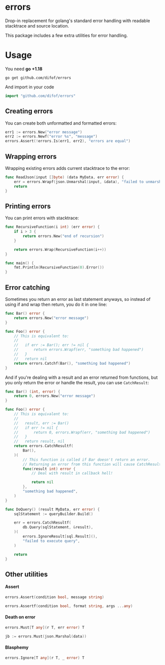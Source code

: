 # errors

Drop-in replacement for golang's standard error handling with readable stacktrace and source location.

This package includes a few extra utilities for error handling.

# Usage

You need **go +1.18**

`go get github.com/difof/errors`

And import in your code

```go
import "github.com/difof/errors"
```

## Creating errors

You can create both unformatted and formatted errors:

```go
err1 := errors.New("error message")
err2 := errors.Newf("error %s", "message")
errors.Assert(!errors.Is(err1, err2), "errors are equal")
```

## Wrapping errors

Wrapping existing errors adds current stacktrace to the error:

```go
func ReadJson(input []byte) (data MyData, err error) {
    err = errors.Wrapf(json.Unmarshal(input, &data), "failed to unmarshal json")
    return
}
```

## Printing errors

You can print errors with stacktrace:

```go
func RecursiveFunction(i int) (err error) {
    if i > 3 {
        return errors.New("end of recursion")
    }

    return errors.Wrap(RecursiveFunction(i++))
}

func main() {
    fmt.Println(RecursiveFunction(0).Error())
}
```

## Error catching

Sometimes you return an error as last statement anyways,
so instead of using if and wrap then return, you do it in one line:

```go
func Bar() error {
    return errors.New("error message")
}

func Foo() error {
    // This is equivalent to:
    //
    //   if err := Bar(); err != nil {
    //       return errors.Wrapf(err, "something bad happened")
    //   }
    //   return nil
    return errors.Catchf(Bar(), "something bad happened")
}
```

And if you're dealing with a result and an error returned from functions,
but you only return the error or handle the result, you can use `CatchResult`:

```go
func Bar() (int, error) {
    return 0, errors.New("error message")
}

func Foo() error {
    // This is equivalent to:
    //
    //   result, err := Bar()
    //   if err != nil {
    //       return 0, errors.Wrapf(err, "something bad happened")
    //   }
    //   return result, nil
    return errors.CatchResultf(
        Bar(),
    )(
        // This function is called if Bar doesn't return an error.
        // Returning an error from this function will cause CatchResultf to wrap and return it.
        func(result int) error {
            // Deal with result in callback hell!

            return nil
        },
        "something bad happened",
    )
}

func DoQuery() (result MyData, err error) {
    sqlStatement := queryBuilder.Build()

    err = errors.CatchResultf(
        db.Query(sqlStatement, &result),
    )(
        errors.IgnoreResult[sql.Result](),
        "failed to execute query",
    )

    return
}
```

## Other utilities

#### Assert

```go
errors.Assert(condition bool, message string)
```

```go
errors.Assertf(condition bool, format string, args ...any)
```

#### Death on error

```go
errors.Must[T any](r T, err error) T
```

```go
jb := errors.Must(json.Marshal(data))
```

#### Blasphemy

```go
errors.Ignore[T any](r T, _ error) T
```
